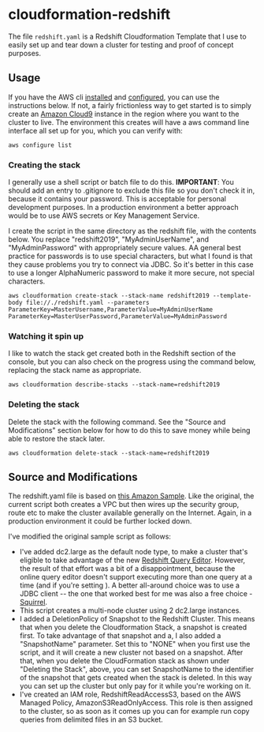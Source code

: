 
# cloudformation-redshift

The file ```redshift.yaml``` is a Redshift Cloudformation Template that I use to easily set up and tear down a cluster for testing and proof of concept purposes. 

## Usage

If you have the AWS cli [installed](https://docs.aws.amazon.com/cli/latest/userguide/cli-chap-install.html) and [configured](https://docs.aws.amazon.com/cli/latest/userguide/cli-chap-configure.html), you can use the instructions below.  If not, a fairly frictionless way to get started is to simply create an [Amazon Cloud9](https://aws.amazon.com/cloud9/) instance in the region where you want to the cluster to live.  The environment this creates will have a aws command line interface all set up for you, which you can verify with:

```
aws configure list
```

### Creating the stack

I generally use a shell script or batch file to do this.  **IMPORTANT**:  You should add an entry to .gitignore to exclude this file so you don't check it in, because it contains your password.  This is acceptable for personal development purposes.  In a production environment a better approach would be to use AWS secrets or Key Management Service.

I create the script in the same directory as the redshift file, with the contents below.  You replace "redshift2019", "MyAdminUserName", and "MyAdminPassword" with appropriately secure values.  AA general best practice for passwords is to use special characters, but what I found is that they cause problems you try to connect via JDBC.  So it's better in this case to use a longer AlphaNumeric password to make it more secure, not special characters.

```
aws cloudformation create-stack --stack-name redshift2019 --template-body file://./redshift.yaml --parameters ParameterKey=MasterUsername,ParameterValue=MyAdminUserName ParameterKey=MasterUserPassword,ParameterValue=MyAdminPassword
```

### Watching it spin up

I like to watch the stack get created both in the Redshift section of the console, but you can also check on the progress using the command below, replacing the stack name as appropriate.

```
aws cloudformation describe-stacks --stack-name=redshift2019 
```

### Deleting the stack

Delete the stack with the following command.  See the "Source and Modifications" section below for how to do this to save money while being able to restore the stack later.

```
aws cloudformation delete-stack --stack-name=redshift2019 
```

## Source and Modifications

The redshift.yaml file is based on [this Amazon Sample](https://docs.aws.amazon.com/AWSCloudFormation/latest/UserGuide/quickref-redshift.html).  Like the original, the current script both creates a VPC but then wires up the security group, route etc to make the cluster available generally on the Internet.  Again, in a production environment it could be further locked down.

I've modified the original sample script as follows:

* I've added dc2.large as the default node type, to make a cluster that's eligible to take advantage of the new [Redshift Query Editor](https://docs.aws.amazon.com/redshift/latest/mgmt/query-editor.html).  However, the result of that effort was a bit of a disappointment, because the online query editor doesn't support executing more than one query at a time (and if you're setting ).  A better all-around choice was to use a JDBC client -- the one that worked best for me was also a free choice - [Squirrel](http://squirrel-sql.sourceforge.net/).
* This script creates a multi-node cluster using 2 dc2.large instances.
* I added a DeletionPolicy of Snapshot to the Redshift Cluster. This means that when you delete the Cloudformation Stack, a snapshot is created first.  To take advantage of that snapshot and a, I also added a "SnapshotName" parameter.  Set this to "NONE" when you first use the script, and it will create a new cluster not based on a snapshot. After that, when you delete the CloudFormation stack as shown under "Deleting the Stack", above, you can set SnapshotName to the identifier of the snapshot that gets created when the stack is deleted. In this way you can set up the cluster but only pay for it while you're working on it.
* I've created an IAM role, RedshiftReadAccessS3, based on the AWS Managed Policy, AmazonS3ReadOnlyAccess.  This role is then assigned to the cluster, so as soon as it comes up you can for example run copy queries from delimited files in an S3 bucket.